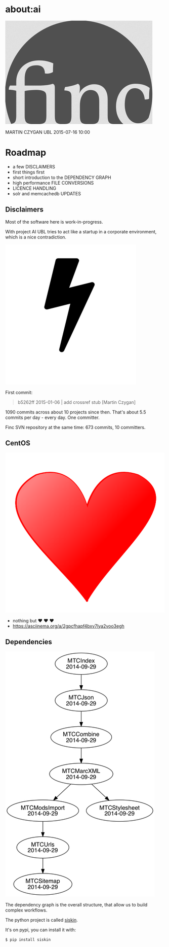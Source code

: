 # about:ai

![finc](img/finc.png)

MARTIN CZYGAN UBL 2015-07-16 10:00


# Roadmap

* a few DISCLAIMERS
* first things first
* short introduction to the DEPENDENCY GRAPH
* high performance FILE CONVERSIONS
* LICENCE HANDLING
* solr and memcachedb UPDATES


## Disclaimers

Most of the software here is work-in-progress.

With project AI UBL tries to act like a startup in a corporate
environment, which is a nice contradiction.

![](img/blitz.png)

First commit:

> b5262ff 2015-01-06 | add crossref stub [Martin Czygan]

1090 commits across about 10 projects since then. That's about 5.5
commits per day - every day. One committer.

Finc SVN repository at the same time: 673 commits, 10 committers.


## CentOS

![](img/heart.png)

* nothing but ♥ ♥ ♥
* https://asciinema.org/a/2gpcfhapf4bxv7lya2voo3egh


## Dependencies

![](img/mtc.png)

The dependency graph is the overall structure, that allow us to build
complex workflows.

The python project is called [siskin](https://github.com/miku/siskin).

It's on pypi, you can install it with:

```sh
$ pip install siskin
```
